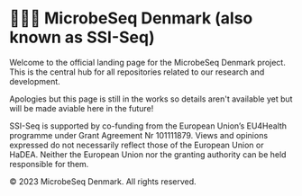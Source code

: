 # 🧬🇩🇰 MicrobeSeq Denmark (also known as SSI-Seq)

Welcome to the official landing page for the MicrobeSeq Denmark project. This is the central hub for all repositories related to our research and development.

Apologies but this page is still in the works so details aren't available yet but will be made aviable here in the future!

SSI-Seq is supported by co-funding from the European Union’s EU4Health programme under Grant Agreement Nr 101111879. Views and opinions expressed do not necessarily reflect those of the European Union or HaDEA. Neither the European Union nor the granting authority can be held responsible for them.

© 2023 MicrobeSeq Denmark. All rights reserved.
